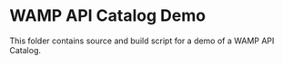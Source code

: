 # WAMP API Catalog Demo

This folder contains source and build script for a demo of a WAMP API Catalog.
